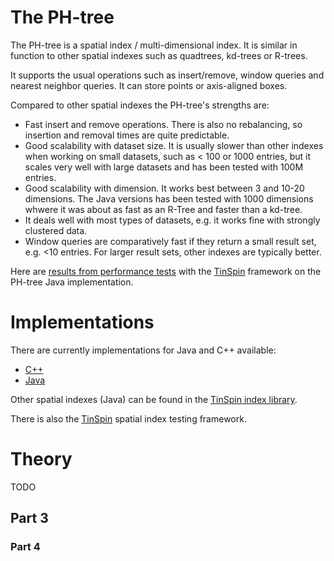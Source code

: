 # The PH-tree

The PH-tree is a spatial index / multi-dimensional index. It is similar in function to other spatial indexes such as quadtrees, kd-trees or R-trees.

It supports the usual operations such as insert/remove, window queries and nearest neighbor queries. It can store points or axis-aligned boxes.

Compared to other spatial indexes the PH-tree's strengths are:

- Fast insert and remove operations. There is also no rebalancing, so insertion and removal times are quite predictable.
- Good scalability with dataset size. It is usually slower than other indexes when working on small datasets, such as < 100 or 1000 entries, but it scales very well with large datasets and has been tested with 100M entries.
- Good scalability with dimension. It works best between 3 and 10-20 dimensions. The Java versions has been tested with 1000 dimensions whwere it was about as fast as an R-Tree and faster than a kd-tree.
- It deals well with most types of datasets, e.g. it works fine with strongly clustered data. 
- Window queries are comparatively fast if they return a small result set, e.g. <10 entries. For larger result sets, other indexes are typically better.

Here are [results from performance tests](https://github.com/tzaeschke/TinSpin/blob/master/doc/benchmark-2017-01/Diagrams.pdf) with the [TinSpin](https://tinspin.org) framework on the PH-tree Java implementation.

# Implementations

There are currently implementations for Java and C++ available:

 - [C++](https://github.com/tzaeschke/phtree-cpp)
 - [Java](https://github.com/tzaeschke/phtree)

Other spatial indexes (Java) can be found in the [TinSpin index library](https://github.com/tzaeschke/tinspin-indexes).

There is also the [TinSpin](https://tinspin.org) spatial index testing framework.


# Theory

TODO

## Part 3

### Part 4
